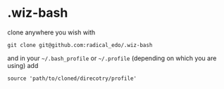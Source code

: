 .wiz-bash
=========

clone anywhere you wish with

`git clone git@github.com:radical_edo/.wiz-bash`

and in your `~/.bash_profile` or `~/.profile` (depending on which you are using) add

`source 'path/to/cloned/direcotry/profile'`
